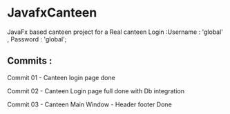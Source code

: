 # JavafxCanteen

JavaFx based canteen project for a Real canteen 
Login :Username : 'global' , Password : 'global';

## Commits : 

Commit 01 - 
Canteen login page done

Commit 02 - 
Canteen Login page full done with Db integration 

Commit 03 - 
Canteen Main Window - Header footer Done 

